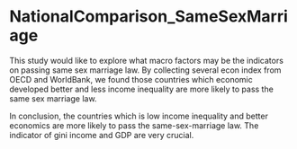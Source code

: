 # NationalComparison_SameSexMarriage

This study would like to explore what macro factors may be the indicators on passing same sex marriage law. 
By collecting several econ index from OECD and WorldBank, we found those countries which economic developed better and less income inequality are more likely to pass the same sex marriage law. 


In conclusion, the countries which is low income inequality and better economics are more likely to pass the same-sex-marriage law. The indicator of gini income and GDP are very crucial. 
